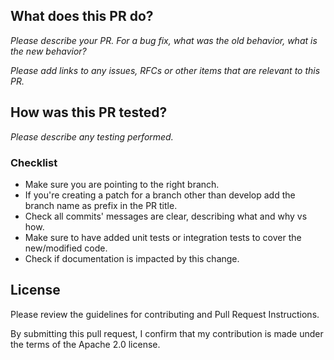 ## What does this PR do?

_Please describe your PR. For a bug fix, what was the old behavior, what is the new behavior?_

_Please add links to any issues, RFCs or other items that are relevant to this PR._

## How was this PR tested?

_Please describe any testing performed._

### Checklist

- Make sure you are pointing to the right branch.
- If you're creating a patch for a branch other than develop add the branch name as prefix in the PR title.
- Check all commits' messages are clear, describing what and why vs how.
- Make sure to have added unit tests or integration tests to cover the new/modified code.
- Check if documentation is impacted by this change.

## License

Please review the guidelines for contributing and Pull Request Instructions.

By submitting this pull request, I confirm that my contribution is made under the terms of the Apache 2.0 license.
